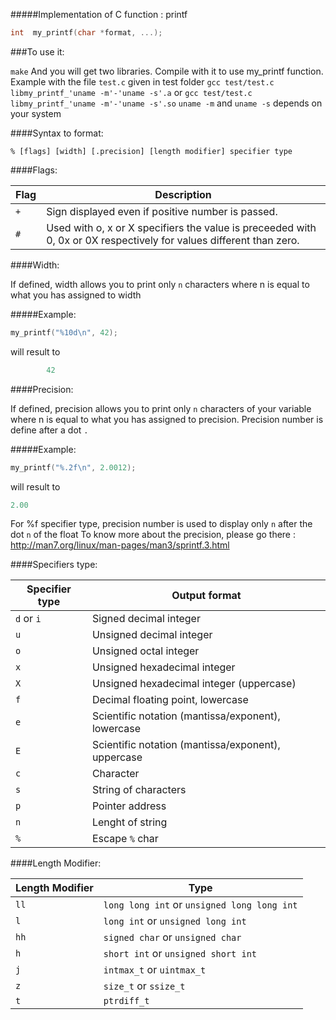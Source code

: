 #####Implementation of C function : printf

```c
int  my_printf(char *format, ...);
```

###To use it:

`
make
`
And you will get two libraries.
Compile with it to use my_printf function.
Example with the file `test.c` given in test folder
`gcc test/test.c libmy_printf_'uname -m'-'uname -s'.a`
or `gcc test/test.c libmy_printf_'uname -m'-'uname -s'.so`
`uname -m` and `uname -s` depends on your system

####Syntax to format:

    % [flags] [width] [.precision] [length modifier] specifier type

####Flags:

| Flag       | Description                                               |
|------------|------------------------------------------------------|
| `+`        | Sign displayed even if positive number is passed.                |
| `#`        | 	Used with o, x or X specifiers the value is preceeded with 0, 0x or 0X respectively for values different than zero.                |

####Width:

If defined, width allows you to print only `n` characters where n is equal to what you has assigned to width

#####Example:
```c
my_printf("%10d\n", 42);
```
will result to
```c
        42
```

####Precision:

If defined, precision allows you to print only `n` characters of your variable where n is equal to what you has assigned to precision.
Precision number is define after a dot `.`

#####Example:
```c
my_printf("%.2f\n", 2.0012);
```
will result to
```c
2.00
```
For %f specifier type, precision number is used to display only `n` after the dot `n` of the float
To know more about the precision, please go there : http://man7.org/linux/man-pages/man3/sprintf.3.html

####Specifiers type:

| Specifier type  | Output format                            |
|------------|------------------------------------------|
| `d` or `i` | Signed decimal integer                   |
| `u`        | 	Unsigned decimal integer                |
| `o`        | Unsigned octal integer                   |
| `x`        | Unsigned hexadecimal integer             |
| `X`        | Unsigned hexadecimal integer (uppercase) |
| `f`        | Decimal floating point, lowercase        |
| `e`        | Scientific notation (mantissa/exponent), lowercase                   |
| `E`        | Scientific notation (mantissa/exponent), uppercase                   |
| `c`        | Character                                |
| `s`        | String of characters                     |
| `p`        | Pointer address                          |
| `n`        | Lenght of string                         |
| `%`        | Escape `%` char                          |

####Length Modifier:

| Length Modifier | Type                  |
|--------|-----------------------|
| `ll`   | `long long int` or `unsigned long long int` |
| `l`    | `long int` or `unsigned long int`     |
| `hh`   | `signed char` or `unsigned char`               |
| `h`    | `short int` or `unsigned short int`     |
| `j`    | `intmax_t` or `uintmax_t`         |
| `z`    | `size_t` or `ssize_t`         |
| `t`    | `ptrdiff_t`         |

